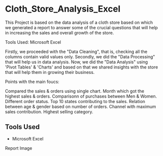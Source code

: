 # Cloth_Store_Analysis_Excel

This Project is based on the data analysis of a cloth store based on which we generated a report to answer some of the crucial questions that will help in increasing the sales and overall growth of the store.

Tools Used:
Microsoft Excel

Firstly, we proceeded with the "Data Cleaning", that is, checking all the columns contain valid values only. Secondly, we did the "Data Processing" that will help us in data analysis. Now, we did the "Data Analysis" using 'Pivot Tables' & 'Charts' and based on that we shared insights with the store that will help them in growing their business.

Points with the main foucs:

Compared the sales & orders using single chart.
Month which got the highest sales & orders.
Comparisonn of purchases between Men & Women.
Different order status.
Top 10 states contributing to the sales.
Relation between age & gender based on number of orders.
Channel with maximum sales contribution.
Highest selling category.

## Tools Used

* Microsoft Excel

Report Image

